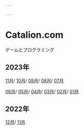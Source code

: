 ```yaml
---

---
```


# Catalion.com

ゲームとプログラミング

## 2023年

[11月](diary/2023-11/)/
[10月](diary/2023-10/)/
[09月](diary/2023-09/)/
[08月](diary/2023-08/)/
[07月](diary/2023-07/)

[06月](diary/2023-06/)/
[05月](diary/2023-05/)/
[04月](diary/2023-04/)/
[03月](diary/2023-03/)/
[02月](diary/2023-02/)/
[01月](diary/2023-01/)

## 2022年
[12月](diary/2022-12/)/
[11月](diary/2022-11/)